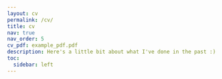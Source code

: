 ```yaml
---
layout: cv
permalink: /cv/
title: cv
nav: true
nav_order: 5
cv_pdf: example_pdf.pdf
description: Here's a little bit about what I've done in the past :)
toc:
  sidebar: left
---
```

